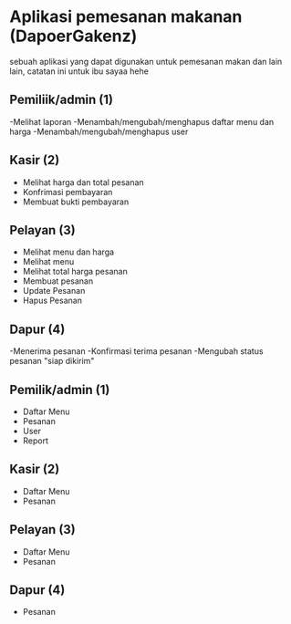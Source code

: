 # Aplikasi pemesanan makanan (DapoerGakenz)
sebuah aplikasi yang dapat digunakan untuk pemesanan makan dan lain lain, catatan ini untuk ibu sayaa hehe

## Pemiliik/admin (1)
-Melihat laporan
 -Menambah/mengubah/menghapus daftar menu dan harga
 -Menambah/mengubah/menghapus user


## Kasir (2)
- Melihat harga dan total pesanan
- Konfrimasi pembayaran
- Membuat bukti pembayaran

## Pelayan (3)
 - Melihat menu dan harga
 - Melihat menu
 - Melihat total harga pesanan
 - Membuat pesanan
 - Update Pesanan
 - Hapus Pesanan

## Dapur (4)
 -Menerima pesanan
 -Konfirmasi terima pesanan
 -Mengubah status pesanan "siap dikirim"

 ## Pemilik/admin (1)
 - Daftar Menu
 - Pesanan
 - User 
 - Report

 ## Kasir (2)
 - Daftar Menu
 - Pesanan

## Pelayan (3)
- Daftar Menu
- Pesanan

## Dapur (4)
- Pesanan

